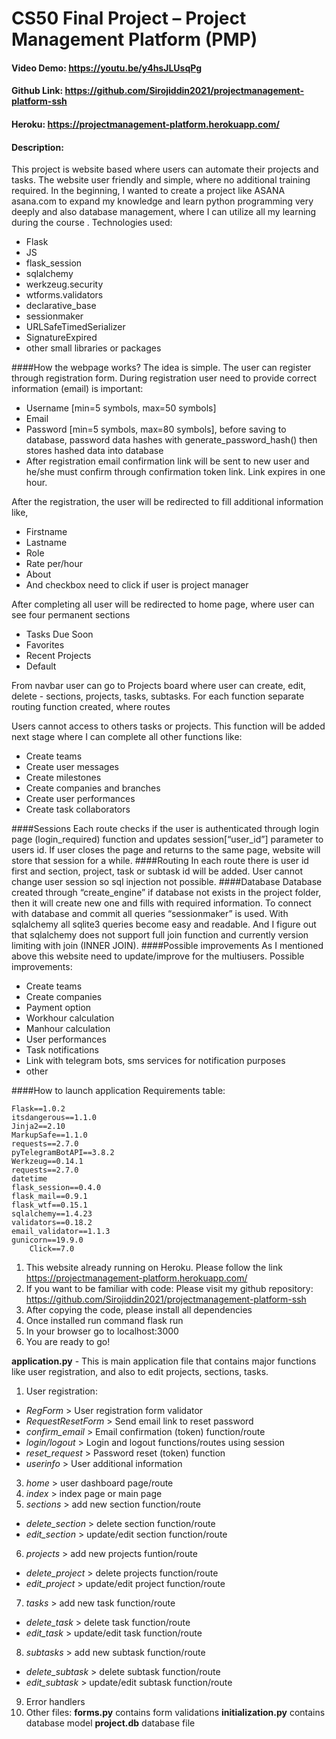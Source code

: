 # CS50 Final Project – Project Management Platform (PMP)
#### Video Demo:  <https://youtu.be/y4hsJLUsqPg>
#### Github Link: <https://github.com/Sirojiddin2021/projectmanagement-platform-ssh>
#### Heroku: <https://projectmanagement-platform.herokuapp.com/>
#### Description:
This project is website based where users can automate their projects and tasks. The website user friendly and simple, where no additional training required. In the beginning, I wanted to create a project like ASANA asana.com to expand my knowledge and learn python programming very deeply and also database management, where I can utilize all my learning during the course .
Technologies used:
-	Flask
-	JS
-	flask_session
-	sqlalchemy
-	werkzeug.security
-	wtforms.validators
-	declarative_base
-	sessionmaker
-	URLSafeTimedSerializer
-	SignatureExpired
-	other small libraries or packages


####How the webpage works?
The idea is simple. The user can register through registration form. During registration user need to provide correct information (email) is important:
-	Username [min=5 symbols, max=50 symbols]
-	Email
-	Password [min=5 symbols, max=80 symbols], before saving to database, password data hashes with generate_password_hash() then stores hashed data into database
-	After registration email confirmation link will be sent to new user and he/she must confirm through confirmation token link. Link expires in one hour.

After the registration, the user will be redirected to fill additional information like,
-	Firstname
-	Lastname
-	Role
-	Rate per/hour
-	About
-	And checkbox need to click if user is project manager


After completing all user will be redirected to home page, where user can see four permanent sections
-	Tasks Due Soon
-	Favorites
-	Recent Projects
-	Default

From navbar user can go to Projects board where user can create, edit, delete - sections, projects, tasks, subtasks.
For each function separate routing function created, where routes


Users cannot access to others tasks or projects. This function will be added next stage where I can complete all other functions like:
-	Create teams
-	Create user messages
-	Create milestones
-	Create companies and branches
-	Create user performances
-	Create task collaborators

####Sessions
Each route checks if the user is authenticated through login page (login_required) function and updates session[“user_id”] parameter to users id. If user closes the page and returns to the same page, website will store that session for a while.
####Routing
In each route there is user id first and section, project, task or subtask id will be added. User cannot change user session so sql injection not possible.
####Database
Database created through “create_engine” if database not exists in the project folder, then it will create new one and fills with required information. To connect with database and commit all queries “sessionmaker” is used. With sqlalchemy all sqlite3 queries become easy and readable. And I figure out that sqlalchemy does not support full join function and currently version limiting with join (INNER JOIN).
####Possible improvements
As I mentioned above this website need to update/improve for the multiusers. Possible improvements:
-	Create teams
-	Create companies
-	Payment option
-	Workhour calculation
-	Manhour calculation
-	User performances
-	Task notifications
-	Link with telegram bots, sms services for notification purposes
-	other

####How to launch application
Requirements table:

	Flask==1.0.2
	itsdangerous==1.1.0
	Jinja2==2.10
	MarkupSafe==1.1.0
	requests==2.7.0
	pyTelegramBotAPI==3.8.2
	Werkzeug==0.14.1
	requests==2.7.0
	datetime
	flask_session==0.4.0
	flask_mail==0.9.1
	flask_wtf==0.15.1
	sqlalchemy==1.4.23
	validators==0.18.2
	email_validator==1.1.3
	gunicorn==19.9.0
    	Click==7.0


1.	This website already running on Heroku. Please follow the link <https://projectmanagement-platform.herokuapp.com/>
2.	If you want to be familiar with code: Please visit my github repository: <https://github.com/Sirojiddin2021/projectmanagement-platform-ssh>
3.	After copying the code, please install all dependencies
4.	Once installed run command flask run
5.	In your browser go to localhost:3000
6.	You are ready to go!


**application.py** - This is main application file that contains major functions like user registration, and also to edit projects, sections, tasks.
1. User registration:
  - *RegForm* > User registration form validator
  - *RequestResetForm* > Send email link to reset password
  - *confirm_email* > Email confirmation (token) function/route
  - *login/logout* > Login and logout functions/routes using session
  - *reset_request* > Password reset (token) function
  - *userinfo* > User additional information
3. *home* > user dashboard page/route
4. *index* > index page or main page
5. *sections* > add new section function/route
  - *delete_section* > delete section function/route
  - *edit_section* > update/edit section function/route
6. *projects* > add new projects funtion/route
  - *delete_project* > delete projects function/route
  - *edit_project* > update/edit project function/route
7. *tasks* > add new task function/route
  - *delete_task* > delete task function/route
  - *edit_task* > update/edit task function/route
8. *subtasks* > add new subtask function/route
  - *delete_subtask* > delete subtask function/route
  - *edit_subtask* > update/edit subtask function/route
9. Error handlers
10. Other files:
**forms.py** contains form validations
**initialization.py** contains database model
**project.db** database file
